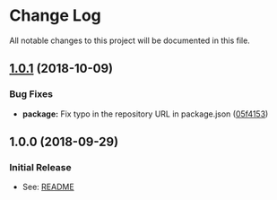 # Change Log

All notable changes to this project will be documented in this file.

<a name="1.0.0"></a>
## [1.0.1](https://github.com/weitblicken/multi-expose-loader/compare/v1.0.0...v1.0.1) (2018-10-09)

### Bug Fixes

* **package:** Fix typo in the repository URL in package.json ([05f4153](https://github.com//weitblicken/multi-expose-loader/commit/05f4153))


<a name="1.0.0"></a>
## 1.0.0 (2018-09-29)


### Initial Release

* See: [README](/README.md)
